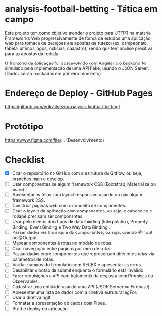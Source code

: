 # analysis-football-betting - Tática em campo

Este projeto tem como objetivo atender o projeto para UTFPR na materia Frameworks Web progressivamente de forma de estudos uma aplicação web para tomada de decições em apostas de futebol (ex: campeonato, tabela, ultimos jogos, notícias, cadastro), sendo que tem analise preditiva para as apostas da rodada. 

O frontend da aplicação foi desenvolvido com Angular e o backend foi simulado pela implementação de uma API Fake, usando o JSON Server. (Dados serão mockados em primeiro momento)

# Endereço de Deploy - GitHub Pages

https://github.com/erikvalcezio/analysis-football-betting/

# Protótipo

https://www.figma.com/file/... (Desenvolvimento)

# Checklist

- [x] Criar o repositório no GitHub com a estrutura do Gitflow, ou seja, branches main e develop.
- [ ] Usar componentes de algum framework CSS (Bootstrap, Materialize ou outro)
- [ ] Apresentar as telas com layout responsivo usando ou não algum framework CSS.
- [ ] Construir páginas web com o conceito de componentes.
- [ ] Criar o layout da aplicação com componentes, ou seja, o cabeçalho e rodapé precisam ser componentes.
- [ ] Usar pelo menos dois tipos de data-binding (Interpolation, Property Binding, Event Binding e Two Way Data Binding).
- [ ] Passar dados via hierarquia de componentes, ou seja, usando @Input ou @Output.
- [ ] Mapear componentes à rotas no módulo de rotas.
- [ ] Criar navegação entre páginas por meio de rotas.
- [ ] Passar dados entre componentes que representam diferentes telas via parâmetros de rotas.
- [ ] Validar campos do formulário com REGEX e apresentar os erros.
- [ ] Desabilitar o botão de submit enquanto o formulário está inválido.
- [ ] Fazer requisições a API com tratamento da resposta com Promises ou Observables.
- [ ] Cadastrar uma entidade usando uma API (JSON Server ou Firebase).
- [ ] Apresentar uma lista de dados com a diretiva estrutural ngFor.
- [ ] Usar a diretiva ngIf
- [ ] Formatar a apresentação de dados com Pipes.
- [ ] Build e deploy da aplicação.
